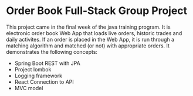 # Order Book Full-Stack Group Project
This project came in the final week of the java training program. It is electronic order book Web App that loads live orders, historic trades and daily activites. If an order is placed in the Web App, it is run through a matching algorithm and matched (or not) with appropriate orders. It demonstrates the following concepts:
* Spring Boot REST with JPA
* Project lombok
* Logging framework
* React Connection to API
* MVC model

